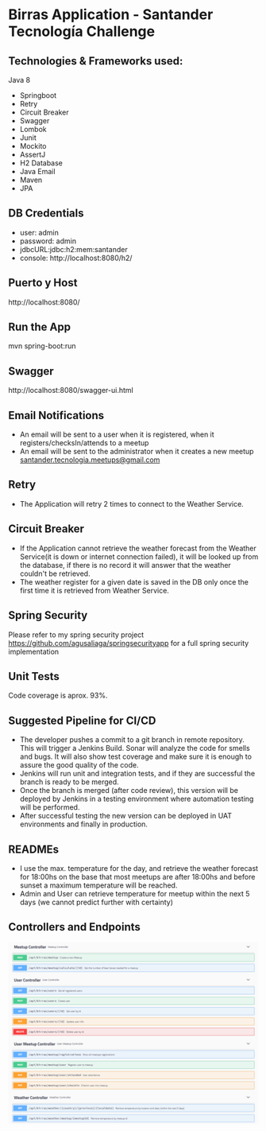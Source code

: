 # Birras Application - Santander Tecnología Challenge

## Technologies & Frameworks used:

Java 8
- Springboot 
- Retry
- Circuit Breaker
- Swagger
- Lombok
- Junit
- Mockito
- AssertJ
- H2 Database
- Java Email
- Maven
- JPA

## DB Credentials
- user: admin 
- password: admin
- jdbcURL:jdbc:h2:mem:santander
- console: http://localhost:8080/h2/

## Puerto y Host
http://localhost:8080/

## Run the App
mvn spring-boot:run

## Swagger
http://localhost:8080/swagger-ui.html

## Email Notifications
- An email will be sent to a user when it is registered, when it registers/checksIn/attends to a meetup
- An email will be sent to the administrator when it creates a new meetup santander.tecnologia.meetups@gmail.com

## Retry
- The Application will retry 2 times to connect to the Weather Service.

## Circuit Breaker
- If the Application cannot retrieve the weather forecast from the Weather Service(it is down or internet connection failed), it will be looked up from the database, if there is no record it will answer that the weather couldn't be retrieved.
- The weather register for a given date is saved in the DB only once the first time it is retrieved from Weather Service.

## Spring Security
Please refer to my spring security project https://github.com/agusaliaga/springsecurityapp for a full spring security implementation

## Unit Tests
Code coverage is aprox. 93%.

## Suggested Pipeline for CI/CD
- The developer pushes a commit to a git branch in remote repository. This will trigger a Jenkins Build. Sonar will analyze the code for smells and bugs. It will also show test coverage and make sure it is enough to assure the good quality of the code.
- Jenkins will run unit and integration tests, and if they are successful the branch is ready to be merged.
- Once the branch is merged (after code review), this version will be deployed by Jenkins in a testing environment where automation testing will be performed.
- After successful testing the new version can be deployed in UAT environments and finally in production.

## READMEs
- I use the max. temperature for the day, and retrieve the weather forecast for 18:00hs on the base that most meetups are after 18:00hs and before sunset a maximum temperature will be reached.
- Admin and User can retrieve temperature for meetup within the next 5 days (we cannot predict further with certainty)

## Controllers and Endpoints 
![alt text](https://github.com/agusaliaga/birrasApplication/blob/master/controllers.png)

